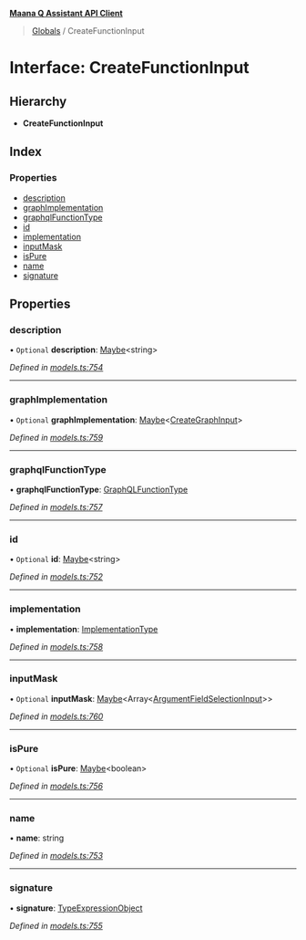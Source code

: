 **[Maana Q Assistant API Client](../README.md)**

> [Globals](../README.md) / CreateFunctionInput

# Interface: CreateFunctionInput

## Hierarchy

* **CreateFunctionInput**

## Index

### Properties

* [description](createfunctioninput.md#description)
* [graphImplementation](createfunctioninput.md#graphimplementation)
* [graphqlFunctionType](createfunctioninput.md#graphqlfunctiontype)
* [id](createfunctioninput.md#id)
* [implementation](createfunctioninput.md#implementation)
* [inputMask](createfunctioninput.md#inputmask)
* [isPure](createfunctioninput.md#ispure)
* [name](createfunctioninput.md#name)
* [signature](createfunctioninput.md#signature)

## Properties

### description

• `Optional` **description**: [Maybe](../README.md#maybe)\<string>

*Defined in [models.ts:754](https://github.com/maana-io/q-assistant-client/blob/develop/src/models.ts#L754)*

___

### graphImplementation

• `Optional` **graphImplementation**: [Maybe](../README.md#maybe)\<[CreateGraphInput](creategraphinput.md)>

*Defined in [models.ts:759](https://github.com/maana-io/q-assistant-client/blob/develop/src/models.ts#L759)*

___

### graphqlFunctionType

•  **graphqlFunctionType**: [GraphQLFunctionType](../enums/graphqlfunctiontype.md)

*Defined in [models.ts:757](https://github.com/maana-io/q-assistant-client/blob/develop/src/models.ts#L757)*

___

### id

• `Optional` **id**: [Maybe](../README.md#maybe)\<string>

*Defined in [models.ts:752](https://github.com/maana-io/q-assistant-client/blob/develop/src/models.ts#L752)*

___

### implementation

•  **implementation**: [ImplementationType](../enums/implementationtype.md)

*Defined in [models.ts:758](https://github.com/maana-io/q-assistant-client/blob/develop/src/models.ts#L758)*

___

### inputMask

• `Optional` **inputMask**: [Maybe](../README.md#maybe)\<Array\<[ArgumentFieldSelectionInput](argumentfieldselectioninput.md)>>

*Defined in [models.ts:760](https://github.com/maana-io/q-assistant-client/blob/develop/src/models.ts#L760)*

___

### isPure

• `Optional` **isPure**: [Maybe](../README.md#maybe)\<boolean>

*Defined in [models.ts:756](https://github.com/maana-io/q-assistant-client/blob/develop/src/models.ts#L756)*

___

### name

•  **name**: string

*Defined in [models.ts:753](https://github.com/maana-io/q-assistant-client/blob/develop/src/models.ts#L753)*

___

### signature

•  **signature**: [TypeExpressionObject](../README.md#typeexpressionobject)

*Defined in [models.ts:755](https://github.com/maana-io/q-assistant-client/blob/develop/src/models.ts#L755)*
